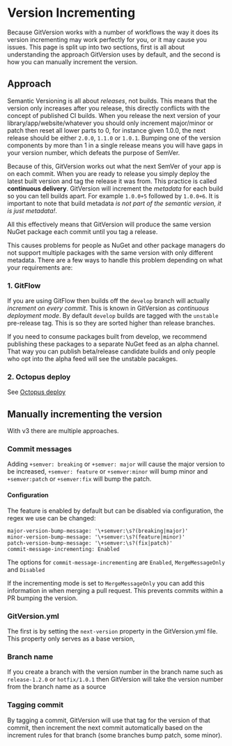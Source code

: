 # Version Incrementing
Because GitVersion works with a number of workflows the way it does its version incrementing may work perfectly for you, or it may cause you issues. This page is split up into two sections, first is all about understanding the approach GitVersion uses by default, and the second is how you can manually increment the version.

## Approach
Semantic Versioning is all about *releases*, not builds. This means that the version only increases after you release, this directly conflicts with the concept of published CI builds. When you release the next version of your library/app/website/whatever you should only increment major/minor or patch then reset all lower parts to 0, for instance given 1.0.0, the next release should be either `2.0.0`, `1.1.0` or `1.0.1`. Bumping one of the version components by more than 1 in a single release means you will have gaps in your version number, which defeats the purpose of SemVer.

Because of this, GitVersion works out what the next SemVer of your app is on each commit. When you are ready to release you simply deploy the latest built version and tag the release it was from. This practice is called **continuous delivery**. GitVersion will increment the *metadata* for each build so you can tell builds apart. For example `1.0.0+5` followed by `1.0.0+6`. It is important to note that build metadata *is not part of the semantic version, it is just metadata!*.

All this effectively means that GitVersion will produce the same version NuGet package each commit until you tag a release.

This causes problems for people as NuGet and other package managers do not support multiple packages with the same version with only different metadata.
There are a few ways to handle this problem depending on what your requirements are:

### 1. GitFlow
If you are using GitFlow then builds off the `develop` branch will actually *increment on every commit*. This is known in GitVersion as *continuous deployment mode*. By default `develop` builds are tagged with the `unstable` pre-release tag. This is so they are sorted higher than release branches.

If you need to consume packages built from develop, we recommend publishing these packages to a separate NuGet feed as an alpha channel. That way you can publish beta/release candidate builds and only people who opt into the alpha feed will see the unstable pacakges.

### 2. Octopus deploy
See [Octopus deploy](../build-server-support/build-server/octopus-deploy.md)

## Manually incrementing the version
With v3 there are multiple approaches.

### Commit messages
Adding `+semver: breaking` or `+semver: major` will cause the major version to be increased, `+semver: feature` or `+semver:minor` will bump minor and `+semver:patch` or `+semver:fix` will bump the patch.

#### Configuration
The feature is enabled by default but can be disabled via configuration, the regex we use can be changed:

```
major-version-bump-message: '\+semver:\s?(breaking|major)'
minor-version-bump-message: '\+semver:\s?(feature|minor)'
patch-version-bump-message: '\+semver:\s?(fix|patch)'
commit-message-incrementing: Enabled
```

The options for `commit-message-incrementing` are `Enabled`, `MergeMessageOnly` and `Disabled`

If the incrementing mode is set to `MergeMessageOnly` you can add this information in when merging a pull request. This prevents commits within a PR bumping the version.

### GitVersion.yml
The first is by setting the `next-version` property in the GitVersion.yml file. This property only serves as a base version,

### Branch name
If you create a branch with the version number in the branch name such as `release-1.2.0` or `hotfix/1.0.1` then GitVersion will take the version number from the branch name as a source

### Tagging commit
By tagging a commit, GitVersion will use that tag for the version of that commit, then increment the next commit automatically based on the increment rules for that branch (some branches bump patch, some minor).
